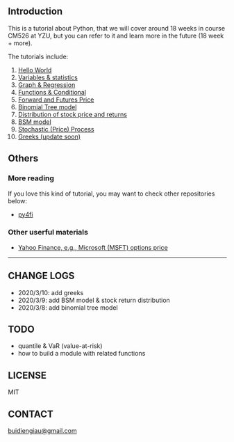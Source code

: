 
## Introduction

This is a tutorial about Python, that we will cover around 18 weeks in course CM526 at YZU, but you can refer to it and learn more in the future (18 week + more).

The tutorials include:

1. [Hello World](01_helloWorld.ipynb)
1. [Variables & statistics](02_varStats.ipynb)
1. [Graph & Regression](03_plotRegression.ipynb)
1. [Functions & Conditional](04_functionConditions.ipynb)
1. [Forward and Futures Price](05_forwardFuturesPrice.ipynb)
1. [Binomial Tree model](06_binomial.ipynb)
1. [Distribution of stock price and returns](07_priceReturnDist.ipynb)
1. [BSM model](08_bsm.ipynb)
1. [Stochastic (Price) Process](09_stochasticSimu.ipynb)
1. [Greeks (update soon)](10_greeks.ipynb)

## Others
### More reading

If you love this kind of tutorial, you may want to check other repositories below:

- [py4fi](https://github.com/yhilpisch/py4fi)

### Other userful materials
- [Yahoo Finance, e.g., Microsoft (MSFT) options price](https://finance.yahoo.com/quote/MSFT/options?p=MSFT)


----

## CHANGE LOGS

- 2020/3/10: add greeks
- 2020/3/9: add BSM model & stock return distribution
- 2020/3/8: add binomial tree model


## TODO

- quantile & VaR (value-at-risk)
- how to build a module with related functions

## LICENSE
MIT

## CONTACT
[buidiengiau@gmail.com](mailto:buidiengiau@gmail.com)

